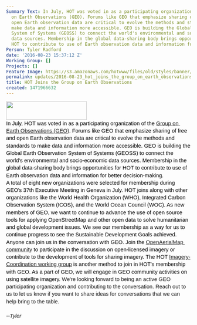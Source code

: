 ```yaml
---
Summary Text: In July, HOT was voted in as a participating organization of the Group
  on Earth Observations (GEO). Forums like GEO that emphasize sharing of free and
  open Earth observation data are critical to evolve the methods and standards to
  make data and information more accessible. GEO is building the Global Earth Observation
  System of Systems (GEOSS) to connect the world's environmental and socio-economic
  data sources. Membership in the global data-sharing body brings opportunities for
  HOT to contribute to use of Earth observation data and information for better decision-making.
Person: Tyler Radford
date: '2016-08-23 15:37:12 Z'
Working Group: []
Projects: []
Feature Image: https://s3.amazonaws.com/hotwww/files/old/styles/banner/public/IMG_7609.JPG
permalink: updates/2016-08-23_hot_joins_the_group_on_earth_observations
title: HOT Joins the Group on Earth Observations
created: 1471966632
---
```

<p style="line-height: 1.38; margin-top: 0pt; margin-bottom: 0pt;" dir="ltr"><span style="font-size: 14.666666666666666px; font-family: Arial; color: #000000; background-color: transparent; font-weight: 400; font-style: normal; font-variant: normal; text-decoration: none; vertical-align: baseline; white-space: pre-wrap;"><img class="image-medium" src="https://s3.amazonaws.com/hotwww/files/old/styles/medium/public/top_banner_main_l.png?itok=y9YWYMvi" alt="" style="width:220px;height:50px"></span></p><p style="line-height: 1.38; margin-top: 0pt; margin-bottom: 0pt;" dir="ltr"><span style="font-size: 14.666666666666666px; font-family: Arial; color: #000000; background-color: transparent; font-weight: 400; font-style: normal; font-variant: normal; text-decoration: none; vertical-align: baseline; white-space: pre-wrap;">In July, HOT was voted in as a participating organization of the <a href="https://www.earthobservations.org/">Group on Earth Observations (GEO)</a>. Forums like GEO that emphasize sharing of free and open Earth observation data are critical to evolve the methods and standards to make data and information more accessible. GEO is building the Global Earth Observation System of Systems (GEOSS) to connect the world's environmental and socio-economic data sources. Membership in the global data-sharing body brings opportunities for HOT to contribute to use of Earth observation data and information for better decision-making.</span></p><p style="line-height: 1.38; margin-top: 0pt; margin-bottom: 0pt;" dir="ltr"><span style="font-size: 14.666666666666666px; font-family: Arial; color: #000000; background-color: transparent; font-weight: 400; font-style: normal; font-variant: normal; text-decoration: none; vertical-align: baseline; white-space: pre-wrap;">A total of eight new organizations were selected for membership during GEO's 37th Executive Meeting in Geneva in July. HOT joins along with other organizations like the World Health Organization (WHO), Integrated Carbon Observation System (ICOS), and the World Ocean Council (WOC). As new members of GEO, we want to continue to advance the use of open source tools for applying OpenStreetMap and other open data to solve humanitarian and global development issues. We see our membership as a way for us to continue progress to see the Sustainable Development Goals achieved. </span></p><p style="line-height: 1.38; margin-top: 0pt; margin-bottom: 0pt;" dir="ltr"><span style="font-size: 14.666666666666666px; font-family: Arial; color: #000000; background-color: transparent; font-weight: 400; font-style: normal; font-variant: normal; text-decoration: none; vertical-align: baseline; white-space: pre-wrap;">Anyone can join us in the conversation with GEO. Join the <a href="https://twitter.com/OpenAerialMap">OpenAerialMap community</a> to participate in the discussion on open-licensed imagery or contribute to the development of tools for sharing imagery. The HOT <a href="http://wiki.openstreetmap.org/wiki/HOT_activation#Imagery_Coordination">Imagery-Coordination working group</a> is another method to join in HOT's membership with GEO. As a part of GEO, we will engage in GEO community activities on using satellite imagery. </span><span style="font-weight: normal;"><span style="font-size: 14.6667px; font-family: Arial; font-weight: 400; font-style: normal; font-variant-ligatures: normal; font-variant-caps: normal; white-space: pre-wrap; background-color: transparent;">We're looking forward to being an active GEO participating organization and contributing to the conversation. Reach out to us to let us know if you want to share ideas for conversations that we can help bring to the table.</span></span></p><p style="line-height: 1.38; margin-top: 0pt; margin-bottom: 0pt;" dir="ltr">&nbsp;</p><p style="line-height: 1.38; margin-top: 0pt; margin-bottom: 0pt;" dir="ltr"><em><span style="font-weight: normal;"><span style="font-size: 14.6667px; font-family: Arial; font-weight: 400; font-variant-ligatures: normal; font-variant-caps: normal; white-space: pre-wrap; background-color: transparent;">--Tyler</span></span></em></p>
